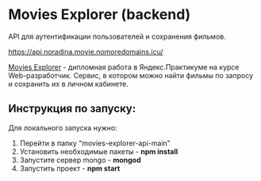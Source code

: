 # Movies Explorer (backend)
API для аутентификации пользователей и сохранения фильмов.

https://api.noradina.movie.nomoredomains.icu/

[Movies Explorer](https://noradina.movie.nomoredomains.icu/) - дипломная работа в Яндекс.Практикуме на курсе Web-разработчик. 
Сервис, в котором можно найти фильмы по запросу и сохранить их в личном кабинете.


## Инструкция по запуску:

Для локального запуска нужно:
1. Перейти в папку "movies-explorer-api-main"
2. Установить необходимые пакеты - **npm install**
3. Запустите сервер mongo - **mongod**
4. Запустить проект - **npm start**
